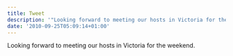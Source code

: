 ```yaml
---
title: Tweet
description: '"Looking forward to meeting our hosts in Victoria for the weekend."'
date: '2010-09-25T05:09:14+01:00'
---
```

Looking forward to meeting our hosts in Victoria for the weekend.
